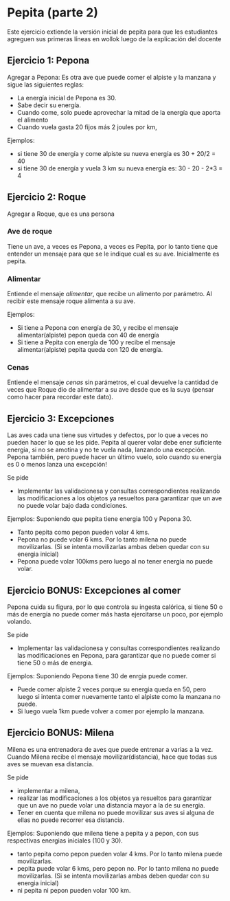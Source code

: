 # Pepita (parte 2)

Este ejercicio extiende la versión inicial de pepita para que les estudiantes agreguen
sus primeras líneas en wollok luego de la explicación del docente

## Ejercicio 1: Pepona

Agregar a Pepona: Es otra ave que puede comer el alpiste y la manzana y sigue las siguientes reglas:

- La energía inicial de Pepona es 30.
- Sabe decir su energía. 
- Cuando come, solo puede aprovechar la mitad de la energía que aporta el alimento
- Cuando vuela gasta 20 fijos más 2 joules por km, 

Ejemplos:
- si tiene 30 de energía y come alpiste su nueva energía es 30 + 20/2 = 40 
- si tiene 30 de energía y vuela 3 km su nueva energía es: 30 - 20 - 2*3 = 4


## Ejercicio 2: Roque
Agregar a Roque, que es una persona

### Ave de roque
Tiene un ave, a veces es Pepona, a veces es Pepita, por lo tanto tiene que entender un mensaje para que se le indique cual es su ave. Inicialmente es pepita.

### Alimentar

 Entiende el mensaje *alimentar*, que recibe un alimento por parámetro. Al recibir este mensaje roque alimenta a su ave. 

Ejemplos:
- Si tiene a Pepona con energía de 30, y recibe el mensaje alimentar(alpiste) pepon queda con 40 de energía
- Si tiene a Pepita con energía de 100 y recibe el mensaje alimentar(alpiste) pepita queda con 120 de energía.

### Cenas

Entiende el mensaje *cenas* sin parámetros, el cual devuelve la cantidad de veces que Roque dio de alimentar a su ave desde que es la suya (pensar como hacer para recordar este dato).


## Ejercicio 3: Excepciones
Las aves cada una tiene sus virtudes y defectos, por lo que a veces no pueden hacer lo que se les pide.
 Pepita al querer volar debe ener suficiente energia, si no se amotina y no te vuela nada, lanzando una excepción.
 Pepona también, pero puede hacer un último vuelo, solo cuando su energia es 0 o menos lanza una excepción!
 
Se pide 
* Implementar las validacionesa y consultas correspondientes realizando las modificaciones a los objetos ya resueltos para garantizar que un ave no puede volar bajo dada condiciones. 

Ejemplos: 
 Suponiendo que pepita tiene energia 100 y Pepona 30.
 
 * Tanto pepita como pepon pueden volar 4 kms.
 * Pepona no puede volar 6 kms. Por lo tanto milena no puede movilizarlas. (Si se intenta movilizarlas ambas deben quedar con su energia inicial)
 * Pepona puede volar 100kms pero luego al no tener energia no puede volar.

## Ejercicio BONUS: Excepciones al comer
 Pepona cuida su figura, por lo que controla su ingesta calórica, si tiene 50 o más de energía no puede comer más hasta ejercitarse un poco, por ejemplo volando.

Se pide 
* Implementar las validacionesa y consultas correspondientes realizando las modificaciones en Pepona, para garantizar que no puede comer si tiene 50 o más de energia. 

Ejemplos: 
 Suponiendo Pepona tiene 30 de enrgia puede comer.
 
 * Puede comer alpiste 2 veces porque su energia queda en 50, pero luego si intenta comer nuevamente tanto el alpiste como la manzana no puede.
 * Si luego vuela 1km puede volver a comer por ejemplo la manzana.
 
## Ejercicio BONUS: Milena

Milena es una entrenadora de aves que puede entrenar a varias a la vez. Cuando Milena recibe el mensaje movilizar(distancia), hace que todas sus aves se muevan esa distancia.

Se pide 
* implementar a milena, 
* realizar las modificaciones a los objetos ya resueltos para garantizar que un ave no puede volar una distancia mayor a la de su energia. 
* Tener en cuenta que milena no puede movilizar sus aves si alguna de ellas no puede recorrer esa distancia.

Ejemplos: 
 Suponiendo que milena tiene a pepita y a pepon, con sus respectivas energias iniciales (100 y 30).
 
 * tanto pepita como pepon pueden volar 4 kms. Por lo tanto milena puede movilizarlas.
 * pepita puede volar 6 kms, pero pepon no. Por lo tanto milena no puede movilizarlas. (Si se intenta movilizarlas ambas deben quedar con su energia inicial)
 * ni pepita ni pepon pueden volar 100 km.
 
 
 
 
 











